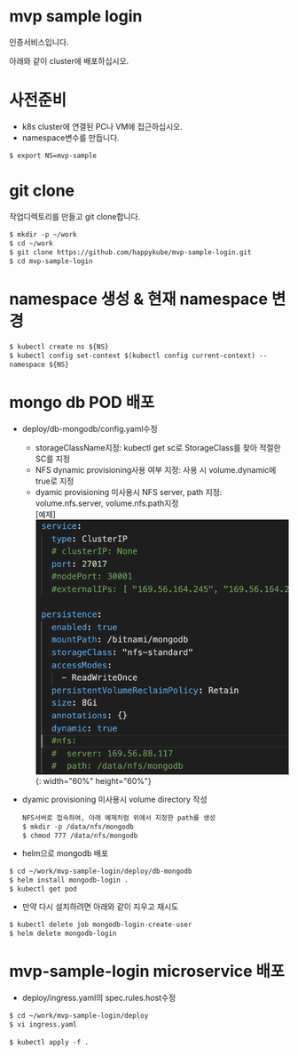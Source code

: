 # mvp sample login
인증서비스입니다.   

아래와 같이 cluster에 배포하십시오.   

# 사전준비
- k8s cluster에 연결된 PC나 VM에 접근하십시오. 
- namespace변수를 만듭니다. 
```
$ export NS=mvp-sample
```

# git clone   
작업디렉토리를 만들고 git clone합니다.  
```
$ mkdir -p ~/work   
$ cd ~/work   
$ git clone https://github.com/happykube/mvp-sample-login.git
$ cd mvp-sample-login
```

# namespace 생성 & 현재 namespace 변경      
```
$ kubectl create ns ${NS}   
$ kubectl config set-context $(kubectl config current-context) --namespace ${NS}
```

# mongo db POD 배포   
- deploy/db-mongodb/config.yaml수정 
  - storageClassName지정: kubectl get sc로 StorageClass를 찾아 적절한 SC를 지정
  - NFS dynamic provisioning사용 여부 지정: 사용 시 volume.dynamic에 true로 지정
  - dyamic provisioning 미사용시 NFS server, path 지정: volume.nfs.server, volume.nfs.path지정   
[예제]
![](./img/2021-03-30-12-25-33.png){: width="60%" height="60%"}

- dyamic provisioning 미사용시 volume directory 작성   
  ```
  NFS서버로 접속하여, 아래 예제처럼 위에서 지정한 path를 생성   
  $ mkdir -p /data/nfs/mongodb   
  $ chmod 777 /data/nfs/mongodb  

  ```

- helm으로 mongodb 배포
```
$ cd ~/work/mvp-sample-login/deploy/db-mongodb   
$ helm install mongodb-login .   
$ kubectl get pod   
```

* 만약 다시 설치하려면 아래와 같이 지우고 재시도   
```
$ kubectl delete job mongodb-login-create-user   
$ helm delete mongodb-login   
```

# mvp-sample-login microservice 배포
- deploy/ingress.yaml의 spec.rules.host수정
```
$ cd ~/work/mvp-sample-login/deploy   
$ vi ingress.yaml  

$ kubectl apply -f . 
```






